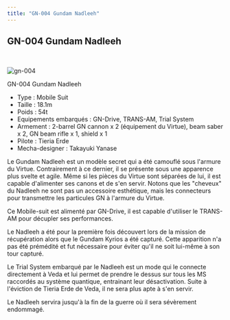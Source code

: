 ```yaml
---
title: "GN-004 Gundam Nadleeh"
---
```


GN-004 Gundam Nadleeh
---------------------

 


![gn-004](/images/stories/saga/gundam00/ms/celestialbeing/gn-004.png "nadleeh.gif")


GN-004 Gundam Nadleeh


- Type : Mobile Suit  
- Taille : 18.1m   
- Poids : 54t   
- Equipements embarqués : GN-Drive, TRANS-AM, Trial System   
- Armement : 2-barrel GN cannon x 2 (équipement du Virtue), beam saber x 2, GN beam rifle x 1, shield x 1  
 - Pilote : Tieria Erde  
- Mecha-designer : Takayuki Yanase


Le Gundam Nadleeh est un modèle secret qui a été camouflé sous l'armure du Virtue. Contrairement à ce dernier, il se présente sous une apparence plus svelte et agile. Même si les pièces du Virtue sont séparées de lui, il est capable d'alimenter ses canons et de s'en servir. Notons que les "cheveux" du Nadleeh ne sont pas un accessoire esthétique, mais les connecteurs pour transmettre les particules GN à l'armure du Virtue.


Ce Mobile-suit est alimenté par GN-Drive, il est capable d'utiliser le TRANS-AM pour décupler ses performances.


Le Nadleeh a été pour la première fois découvert lors de la mission de récupération alors que le Gundam Kyrios a été capturé. Cette apparition n'a pas été prémédité et fut nécessaire pour éviter qu'il ne soit lui-même à son tour capturé.


Le Trial System embarqué par le Nadleeh est un mode qui le connecte directement à Veda et lui permet de prendre le dessus sur tous les MS raccordés au système quantique, entrainant leur désactivation. Suite à l'éviction de Tieria Erde de Veda, il ne sera plus apte à s'en servir.


Le Nadleeh servira jusqu'à la fin de la guerre où il sera sévèrement endommagé.

